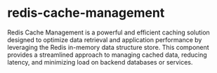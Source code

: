 # redis-cache-management
Redis Cache Management is a powerful and efficient caching solution designed to optimize data retrieval and application performance by leveraging the Redis in-memory data structure store. This component provides a streamlined approach to managing cached data, reducing latency, and minimizing load on backend databases or services.
